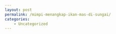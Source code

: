 ```yaml
---
layout: post
permalink: /mimpi-menangkap-ikan-mas-di-sungai/
categories:
    - Uncategorized
---
```


